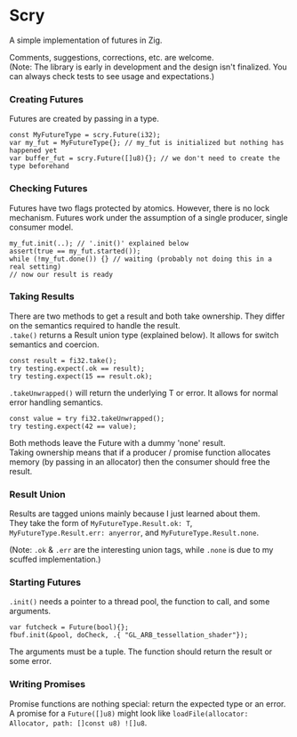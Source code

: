 # Scry
A simple implementation of futures in Zig.  

Comments, suggestions, corrections, etc. are welcome.  
(Note: The library is early in development and the design isn't finalized. You can always check tests to see usage and expectations.)

### Creating Futures
Futures are created by passing in a type.
```zig
const MyFutureType = scry.Future(i32);
var my_fut = MyFutureType{}; // my_fut is initialized but nothing has happened yet
var buffer_fut = scry.Future([]u8){}; // we don't need to create the type beforehand
```
### Checking Futures
Futures have two flags protected by atomics. However, there is no lock mechanism. Futures work under the assumption of a single producer, single consumer model.
```zig
my_fut.init(..); // '.init()' explained below
assert(true == my_fut.started());
while (!my_fut.done()) {} // waiting (probably not doing this in a real setting)
// now our result is ready
```
### Taking Results
There are two methods to get a result and both take ownership. They differ on the semantics required to handle the result.  
`.take()` returns a Result union type (explained below). It allows for switch semantics and coercion.  
```zig
const result = fi32.take();
try testing.expect(.ok == result);
try testing.expect(15 == result.ok);
```
`.takeUnwrapped()` will return the underlying T or error. It allows for normal error handling semantics.  
```zig
const value = try fi32.takeUnwrapped();
try testing.expect(42 == value);
```
Both methods leave the Future with a dummy 'none' result.  
Taking ownership means that if a producer / promise function allocates memory (by passing in an allocator) then the consumer should free the result.

### Result Union
Results are tagged unions mainly because I just learned about them.  
They take the form of `MyFutureType.Result.ok: T`, `MyFutureType.Result.err: anyerror`, and `MyFutureType.Result.none`.

(Note: `.ok` & `.err` are the interesting union tags, while `.none` is due to my scuffed implementation.)

### Starting Futures
`.init()` needs a pointer to a thread pool, the function to call, and some arguments.
```zig
var futcheck = Future(bool){};
fbuf.init(&pool, doCheck, .{ "GL_ARB_tessellation_shader"});
```
The arguments must be a tuple. The function should return the result or some error.  

### Writing Promises
Promise functions are nothing special: return the expected type or an error. A promise for a `Future([]u8)` might look like `loadFile(allocator: Allocator, path: []const u8) ![]u8`.  
